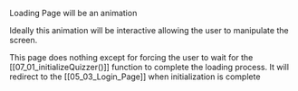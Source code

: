 Loading Page will be an animation

Ideally this animation will be interactive allowing the user to manipulate the screen.

This page does nothing except for forcing the user to wait for the [[07_01_initializeQuizzer()]] function to complete the loading process. It will redirect to the [[05_03_Login_Page]] when initialization is complete


